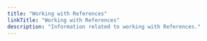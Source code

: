 ```yaml
---
title: "Working with References"
linkTitle: "Working with References"
description: "Information related to working with References."
---
```


